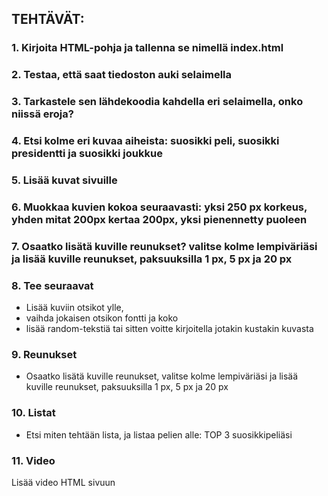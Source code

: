 ## TEHTÄVÄT:
### 1. Kirjoita HTML-pohja ja tallenna se nimellä index.html
### 2. Testaa, että saat tiedoston auki selaimella
### 3. Tarkastele sen lähdekoodia kahdella eri selaimella, onko niissä eroja?
### 4. Etsi kolme eri kuvaa aiheista: suosikki peli, suosikki presidentti ja suosikki joukkue
### 5. Lisää kuvat sivuille
### 6. Muokkaa kuvien kokoa seuraavasti: yksi 250 px korkeus, yhden mitat 200px kertaa 200px, yksi pienennetty puoleen
### 7. Osaatko lisätä kuville reunukset? valitse kolme lempiväriäsi ja lisää kuville reunukset, paksuuksilla 1 px, 5 px ja 20 px
### 8. Tee seuraavat
- Lisää kuviin otsikot ylle, 
- vaihda jokaisen otsikon fontti ja koko 
- lisää random-tekstiä tai sitten voitte kirjoitella jotakin kustakin kuvasta
### 9. Reunukset
- Osaatko lisätä kuville reunukset, 
valitse kolme lempiväriäsi ja lisää kuville reunukset, 
paksuuksilla 1 px, 5 px ja 20 px
### 10. Listat
 - Etsi miten tehtään lista, ja listaa pelien alle: TOP 3 suosikkipeliäsi
### 11. Video
 Lisää video HTML sivuun
